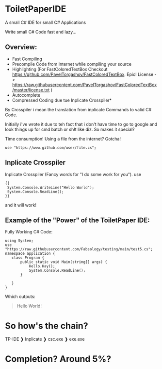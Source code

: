# ToiletPaperIDE
A small C# IDE for small C# Applications


Write small C# Code fast and lazy...


## Overview:
 - Fast Compiling
 - Precompile Code from Internet while compiling your source
 - Highlighting (For FastColoredTextBox Checkout https://github.com/PavelTorgashov/FastColoredTextBox. Epic! License -> https://raw.githubusercontent.com/PavelTorgashov/FastColoredTextBox/master/license.txt )
 - Autocomplete
 - Compressed Coding due tue Inplicate Crosspiler*
 
 By Crosspiler i mean the translation from inplicate Commands to valid C# Code.

Initially i've wrote it due to teh fact that i don't have time to go to google and look things up for cmd batch or sh!t like diz.
So makes it special?

Time consumption!
Using a file from the internet? Gotcha!
```
use "https://www.github.com/user/file.cs";
```
## Inplicate Crosspiler
Inplicate Crosspiler (Fancy words for "I do some work for you").
use
```
{{
 System.Console.WriteLine("Hello World");
 System.Console.ReadLine();
}}
 ```
 and it will work!
 
 
 ## Example of the "Power" of the ToiletPaper IDE:
 Fully Working C# Code:
 ```
using System;
use "https://raw.githubusercontent.com/Fabsology/testing/main/test5.cs";
namespace application {
    class Program {
        public static void Main(string[] args) {
            Hello.Hay();
            System.Console.ReadLine();
        }
       
    }
} 
 ```
 Which outputs:
 > Hello World!
 
 # So how's the chain?
 TP-IDE ❱ Inplicate ❱ csc.exe ❱ exe.exe
 
 
 # Completion? Around 5%?

